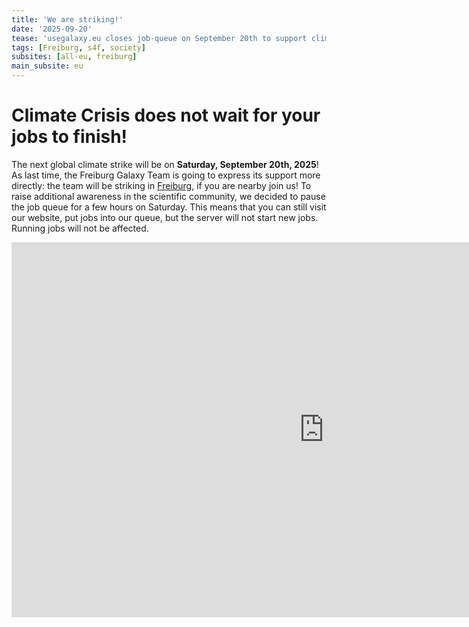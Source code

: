 ```yaml
---
title: 'We are striking!'
date: '2025-09-20'
tease: 'usegalaxy.eu closes job-queue on September 20th to support climate strike'
tags: [Freiburg, s4f, society]
subsites: [all-eu, freiburg]
main_subsite: eu
---
```

# Climate Crisis does not wait for your jobs to finish!
The next global climate strike will be on **Saturday, September 20th, 2025**! As last time, the Freiburg Galaxy Team is going to express its support more directly: the team will be striking in [Freiburg](https://freiburgforfuture.de/), if you are nearby join us!
To raise additional awareness in the scientific community, we decided to pause the job queue for a few hours on Saturday.
This means that you can still visit our website, put jobs into our queue, but the server will not start new jobs. Running jobs will not be affected.

<div class="multiple-img">
    <iframe width="1000" height="600" src="https://www.klimademo.org" frameborder="0" allowfullscreen></iframe>
</div>

